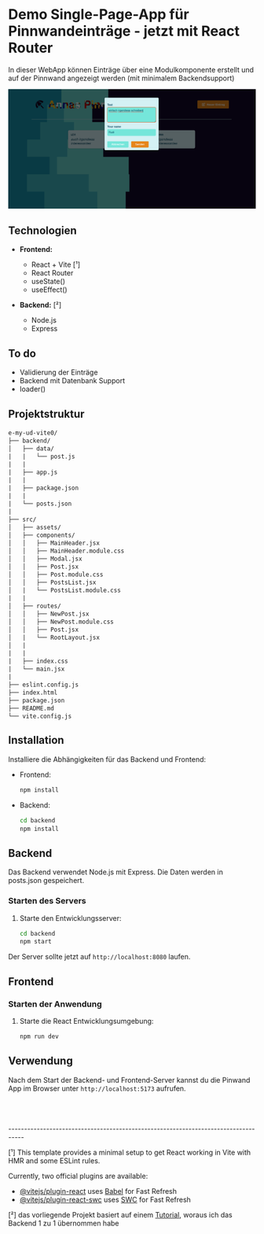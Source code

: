 # Demo Single-Page-App für Pinnwandeinträge - jetzt mit React Router

 In dieser WebApp können Einträge über eine Modulkomponente erstellt und auf der Pinnwand angezeigt werden (mit minimalem Backendsupport)

![App-vorschau](./src/assets/vorschau.png)


## Technologien

- **Frontend:**
  - React + Vite [¹]
  - React Router
  - useState()
  - useEffect()

- **Backend:** [²]
  - Node.js
  - Express

## To do 

- Validierung der Einträge
- Backend mit Datenbank Support
- loader()

## Projektstruktur

```
e-my-ud-vite0/
├── backend/
│   ├── data/
|   |   └── post.js   
|   |     
|   ├── app.js   
|   |   
|   ├── package.json
|   |   
|   └── posts.json   
|      
├── src/
│   ├── assets/
│   ├── components/
│   │   ├── MainHeader.jsx
│   │   ├── MainHeader.module.css
│   │   ├── Modal.jsx
│   │   ├── Post.jsx
│   │   ├── Post.module.css
│   │   ├── PostsList.jsx
│   |   └── PostsList.module.css
|   |
│   ├── routes/
│   │   ├── NewPost.jsx
│   │   ├── NewPost.module.css
│   │   ├── Post.jsx
│   |   └── RootLayout.jsx
│   |
|   |
|   ├── index.css
|   └── main.jsx
|
├── eslint.config.js
├── index.html
├── package.json
├── README.md
└── vite.config.js
```


## Installation

Installiere die Abhängigkeiten für das Backend und Frontend:

- Frontend:

     ```bash
     npm install
     ```
- Backend:

     ```bash
     cd backend
     npm install
     ```

## Backend

Das Backend verwendet Node.js mit Express. Die Daten werden in posts.json gespeichert.

### Starten des Servers

1. Starte den Entwicklungsserver:
   
   ```bash
   cd backend
   npm start
   ```

Der Server sollte jetzt auf `http://localhost:8080` laufen.

## Frontend

### Starten der Anwendung

1. Starte die React Entwicklungsumgebung:
   
   ```bash
   npm run dev
   ```
## Verwendung

Nach dem Start der Backend- und Frontend-Server kannst du die Pinwand App im Browser unter `http://localhost:5173` aufrufen.

<br/>
<br/>
<br/>
-----------------------------------------------------------------------------------

[¹] This template provides a minimal setup to get React working in Vite with HMR and some ESLint rules.

Currently, two official plugins are available:

- [@vitejs/plugin-react](https://github.com/vitejs/vite-plugin-react/blob/main/packages/plugin-react/README.md) uses [Babel](https://babeljs.io/) for Fast Refresh
- [@vitejs/plugin-react-swc](https://github.com/vitejs/vite-plugin-react-swc) uses [SWC](https://swc.rs/) for Fast Refresh

[²] das vorliegende Projekt basiert auf einem [Tutorial](https://www.udemy.com/course/react-the-complete-guide-incl-redux/), woraus ich das Backend 1 zu 1 übernommen habe 

